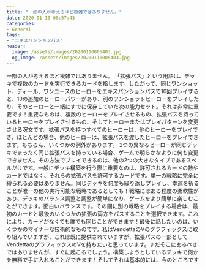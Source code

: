 ```yaml
---
title: "一部の人が考えるほど複雑ではありません。"
date: 2020-01-10 00:57:43
categories:
- General
tags:
- "エキスパンションパス"
header:
  image: /assets/images/20200110005403.jpg
  og_image: /assets/images/20200110005403.jpg
---
```


一部の人が考えるほど複雑ではありません。 「拡張パス」という用語は、デッキで複数のカードを実行できるカードを指します。したがって、同じワンショット、ディール、ワンユースのヒーローをエキスパンションパスで10回プレイすると、10の追加のヒーローパワーがあり、別のワンショットヒーローをプレイしたり、そのヒーローと一緒にすでに保存していた次の能力セット。それは非常に重要です！重要なものは、複数のヒーローをプレイさせるもの、拡張パスを持っているヒーローをプレイさせるもの、そしてヒーローまたはプレイパターンを変更させる呪文です。拡張パスを持つすべてのヒーローは、他のヒーローをプレイでき、ほとんどの場合、他のヒーローは、拡張パスを渡したヒーローをプレイできます。もちろん、いくつかの例外があります。 2つの異なるヒーローが同じデッキでまったく同じ拡張パスを持っている場合、ゲームで明らかなように何も変更できません。その方法でプレイできるのは、他の2つの大きなタイプであるスペルだけです。一般にデッキ構築を行う際に重要なのは、許可されるカードの数やカードではなく、それらの拡張パスを許可するカードです。単一の戦略に完全に縛られる必要はありません。同じデッキを何度も繰り返しプレイし、幸運を祈ることが唯一の他の実行可能な戦略であるとしても！戦略にはある程度の柔軟性があり、デッキのバランス調整と調整が簡単になり、ゲームをより簡単に楽しむことができます。面白いバランスです。その間に別の戦略をプレイする場合は、最初のカードと最後のいくつかの拡張の両方をパスすることを選択できます。これにより、カードがなくても誰でも同じことができます！最後に話したいのは、いくつかのマイナーな技術的なものです。私はVendettaのVのグラフィックスに取り組んでいますが、これは既に提供されていますが、拡張パスの一部としてVendettaのグラフィックスのVを持ちたいと思っています。まだそこにあるべきではありませんが、すぐに起こるでしょう。構築しようとしているデッキで何かを無料で手に入れることができます！そしてそれは基本的には、今のところです
